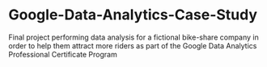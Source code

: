 # Google-Data-Analytics-Case-Study
Final project performing data analysis for a fictional bike-share company in order to help them attract more riders as part of the Google Data Analytics Professional Certificate Program
